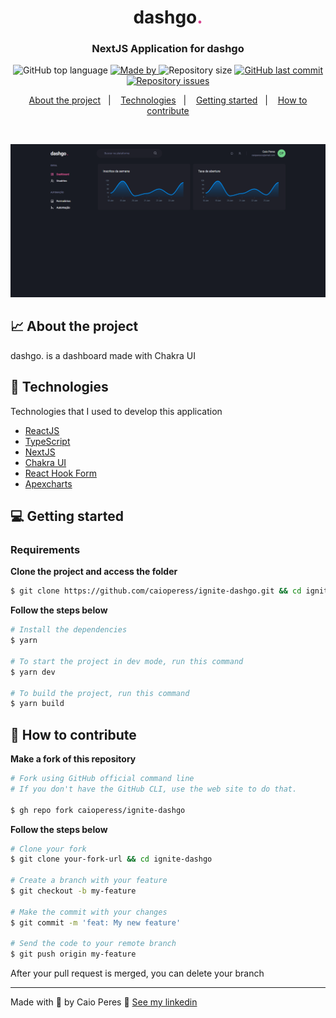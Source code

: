 <h1 align="center">
  dashgo<span style="color: #D53F8C">.</span>
</h1>

<h3 align="center">
  NextJS Application for dashgo
</h3>

<p align="center">
  <img alt="GitHub top language" src="https://img.shields.io/github/languages/top/caioperess/ignite-dashgo?color=%23D53F8C">

  <a href="https://www.linkedin.com/in/caioperess/" target="_blank" rel="noopener noreferrer">
    <img alt="Made by" src="https://img.shields.io/badge/made%20by-%20caio%20peres-%23D53F8C">
  </a>

  <img alt="Repository size" src="https://img.shields.io/github/repo-size/caioperess/ignite-dashgo?color=%23D53F8C">

  <a href="https://github.com/caioperess/ignite-dashgo/commits/master">
    <img alt="GitHub last commit" src="https://img.shields.io/github/last-commit/caioperess/ignite-dashgo?color=%23D53F8C">
  </a>

  <a href="https://github.com/caioperess/ignite-dashgo/issues">
    <img alt="Repository issues" src="https://img.shields.io/github/issues/caioperess/ignite-dashgo?color=%23D53F8C">
  </a>
</p>

<p align="center">
  <a href="#%EF%B8%8F-about-the-project">About the project</a>&nbsp;&nbsp;&nbsp;|&nbsp;&nbsp;&nbsp;
  <a href="#-technologies">Technologies</a>&nbsp;&nbsp;&nbsp;|&nbsp;&nbsp;&nbsp;
  <a href="#-getting-started">Getting started</a>&nbsp;&nbsp;&nbsp;|&nbsp;&nbsp;&nbsp;
  <a href="#-how-to-contribute">How to contribute</a>
</p>

</br>

<p align="center">
  <img alt="ig.news" src="./.github/dashboard.png">
</p>

## 📈 About the project

dashgo. is a dashboard made with Chakra UI

## 🚀 Technologies

Technologies that I used to develop this application

- [ReactJS](https://reactjs.org/)
- [TypeScript](https://www.typescriptlang.org/)
- [NextJS](https://nextjs.org)
- [Chakra UI](https://chakra-ui.com/)
- [React Hook Form](https://react-hook-form.com/)
- [Apexcharts](https://apexcharts.com/)

## 💻 Getting started

### Requirements

**Clone the project and access the folder**

```bash
$ git clone https://github.com/caioperess/ignite-dashgo.git && cd ignite-dashgo
```

**Follow the steps below**

```bash
# Install the dependencies
$ yarn

# To start the project in dev mode, run this command
$ yarn dev

# To build the project, run this command
$ yarn build
```

## 🤔 How to contribute

**Make a fork of this repository**

```bash
# Fork using GitHub official command line
# If you don't have the GitHub CLI, use the web site to do that.

$ gh repo fork caioperess/ignite-dashgo
```

**Follow the steps below**

```bash
# Clone your fork
$ git clone your-fork-url && cd ignite-dashgo

# Create a branch with your feature
$ git checkout -b my-feature

# Make the commit with your changes
$ git commit -m 'feat: My new feature'

# Send the code to your remote branch
$ git push origin my-feature
```

After your pull request is merged, you can delete your branch

---

Made with 💜 by Caio Peres 👋 [See my linkedin](https://www.linkedin.com/in/caioperess/)

